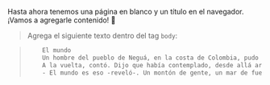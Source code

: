 Hasta ahora tenemos una página en blanco y un título en el navegador. ¡Vamos a agregarle contenido! :tada:

> Agrega el siguiente texto dentro del tag `body`:

> ```html
>     El mundo
>     Un hombre del pueblo de Neguá, en la costa de Colombia, pudo subir al alto cielo.
>     A la vuelta, contó. Dijo que había contemplado, desde allá arriba, la vida humana. Y dijo que somos un mar de fueguitos.
>     - El mundo es eso -reveló-. Un montón de gente, un mar de fueguitos.
> ```
